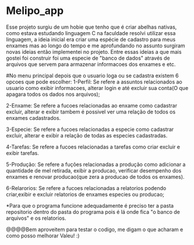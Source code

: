 # Melipo_app
Esse projeto surgiu de um hobie que tenho que é criar abelhas nativas, como estava estudando linguagem C na faculdade resolvi utilizar essa linguagem, a ideia inicial era criar uma espécie de cadastro para meus enxames mas  ao longo do tempo e me aprofundando no assunto surgiram novas ideias então implementei no projeto. Entre essas ideias a que mais gostei foi construir foi uma especie de "banco de dados" através de arquivos que servem para armazenar informacoes dos enxames e etc.

#No menu principal depois que o usuario loga ou se cadastra existem 6 opcoes que pode escolher:
1-Perfil: Se refere a assuntos relacionados ao usuario como exibir informacoes, alterar login e até excluir sua conta(O que apagara todos os dados nos arquivos);

2-Enxame: Se refere a fucoes relacionadas ao enxame como cadastrar excluir, alterar e exibir tambem é possivel ver uma relação de todos os enxames cadastrados.

3-Especie: Se refere a fucoes relacionadas a especie como cadastrar excluir, alterar e exibir a relação de todas as especies cadastradas.

4-Tarefas: Se refere a fucoes relacionadas a tarefas como criar excluir e exibir tarefas.

5-Produção: Se refere a fuções relacionadas a produção como adicionar a quantidade de mel retirada, exibir a producao, verificar desempenho dos enxames e renovar producao(que zera a producao de todos os enxames).

6-Relarorios: Se refere a fucoes relacionadas a relatorios podendo criar,exibir e excluir relatorios de enxames especies ou producao; 

*Para que o programa funcione adequadamente é preciso ter a pasta repositorio dentro do pasta do programa pois é lá onde fica "o banco de arquivos" e os relatorios.

@@@@Bem aproveitem para testar o codigo, me digam o que acharam e como posso melhorar Valeu! :)
